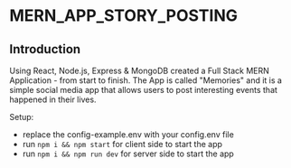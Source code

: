 # MERN_APP_STORY_POSTING

## Introduction
Using React, Node.js, Express & MongoDB  created a Full Stack MERN Application - from start to finish. The App is called "Memories" and it is a simple social media app that allows users to post interesting events that happened in their lives.



Setup:
- replace the config-example.env with your config.env file
- run ```npm i && npm start``` for  client side to start the app
- run ```npm i && npm run dev``` for  server side to start the app